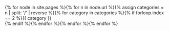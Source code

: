 ---
---

{% for node in site.pages %}{% for n in node.url %}{% assign categories = n | split: '/' | reverse %}{% for category in categories %}{% if forloop.index == 2 %}{{ category }}<br>{% endif %}{% endfor %}{% endfor %}{% endfor %}
